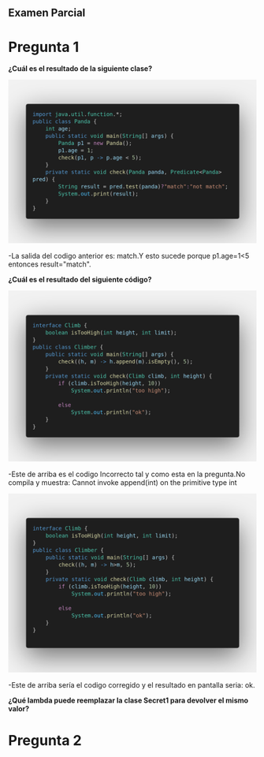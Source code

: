 ## Examen Parcial

# Pregunta 1
**¿Cuál es el resultado de la siguiente clase?**

![Codigo 1](./img/pregunta1-1.png)

-La salida del codigo anterior es: match.Y esto sucede porque p1.age=1<5 entonces result="match".

**¿Cuál es el resultado del siguiente código?**

![Codigo 2 incorrecto](./img/pregunta1-2.png)

-Este de arriba es el codigo Incorrecto tal y como esta en la pregunta.No compila y muestra: Cannot invoke append(int) on the primitive type int

![Codigo 2 correcto](./img/pregunta1-3.png)

-Este de arriba sería el codigo corregido y el resultado en pantalla seria: ok.   

**¿Qué lambda puede reemplazar la clase Secret1 para devolver el mismo valor?**

# Pregunta 2
